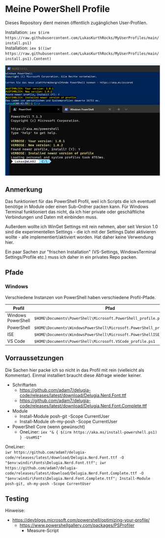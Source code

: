 # Meine PowerShell Profile
Dieses Repository dient meinen öffentlich zugänglichen User-Profilen.

Installation: `iex $(irm https://raw.githubusercontent.com/LukasKurthRocks/MyUserProfiles/main/install.ps1)`\
Installation: `iex $((iwr https://raw.githubusercontent.com/LukasKurthRocks/MyUserProfiles/main/install.ps1).Content)`

![Profile Update Process Example](Assets/ProfileUpdate01.png)

## Anmerkung
Das funktioniert für das PowerShell Profil, weil ich Scripts die ich eventuell benötige in Module oder einen Sub-Ordner packen kann.
Für Windows Terminal funktioniert das nicht, da ich hier private oder geschäftliche Verbindungen und Daten mit einbinden muss.

Außerdem wollte ich WinGet Settings mit rein nehmen, aber seit Version 1.0 sind die experimentellen Settings - die ich mit der Settings Datei aktivieren wollte - alle implementiert/aktiviert worden. Hat daher keine Verwendung hier.

Ein paar Sachen zur "frischen Installation" (VS-Settings, WindowsTerminal Settings/Profile etc.) muss ich daher in ein privates Repo packen.

## Pfade
### Windows
Verschiedene Instanzen von PowerShell haben verschiedene Profil-Pfade.

| Profil             | Pfad           |
| ------------------ | -------------- |
| Windows PowerShell | `$HOME\Documents\PowerShell\Microsoft.PowerShell_profile.ps1` |
| PowerShell         | `$HOME\Documents\WindowsPowerShell\Microsoft.PowerShell_profile.ps1` |
| ISE                | `$HOME\Documents\WindowsPowerShell\Microsoft.PowerShellISE_profile.ps1` |
| VS Code            | `$HOME\Documents\PowerShell\Microsoft.VSCode_profile.ps1` |

## Vorraussetzungen
Die Sachen hier packe ich so nicht in das Profil mit rein (vielleicht als Kommentar). Einmal installiert braucht diese Abfrage wieder keiner.

- Schriftarten
    - https://github.com/adam7/delugia-code/releases/latest/download/Delugia.Nerd.Font.ttf
    - https://github.com/adam7/delugia-code/releases/latest/download/Delugia.Nerd.Font.Complete.ttf
- Module
    - Install-Module posh-git -Scope CurrentUser
    - Install-Module oh-my-posh -Scope CurrentUser
- PowerShell Core (wenn gewünscht)
    - OneLiner: `iex "& { $(irm https://aka.ms/install-powershell.ps1) } -UseMSI"`

OneLiner:\
`iwr https://github.com/adam7/delugia-code/releases/latest/download/Delugia.Nerd.Font.ttf -O "$env:windir\Fonts\Delugia.Nerd.Font.ttf"; iwr https://github.com/adam7/delugia-code/releases/latest/download/Delugia.Nerd.Font.Complete.ttf -O "$env:windir\Fonts\Delugia.Nerd.Font.Complete.ttf"; Install-Module posh-git, oh-my-posh -Scope CurrentUser`

## Testing
Hinweise:

- https://devblogs.microsoft.com/powershell/optimizing-your-profile/
    - https://www.powershellgallery.com/packages/PSProfiler
        - Measure-Script
